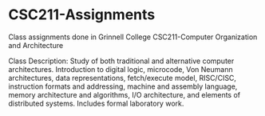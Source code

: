# CSC211-Assignments

Class assignments done in Grinnell College CSC211-Computer Organization and Architecture

Class Description:
Study of both traditional and alternative computer architectures. Introduction to digital logic, microcode, Von Neumann architectures, data representations, fetch/execute model, RISC/CISC, instruction formats and addressing, machine and assembly language, memory architecture and algorithms, I/O architecture, and elements of distributed systems. Includes formal laboratory work.

